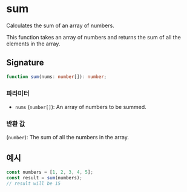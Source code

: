 # sum

Calculates the sum of an array of numbers.

This function takes an array of numbers and returns the sum of all the elements in the array.

## Signature

```typescript
function sum(nums: number[]): number;
```

### 파라미터 

- `nums` (`number[]`): An array of numbers to be summed.

### 반환 값

(`number`): The sum of all the numbers in the array.

## 예시

```typescript
const numbers = [1, 2, 3, 4, 5];
const result = sum(numbers);
// result will be 15
```
